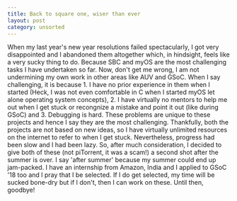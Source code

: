 ```yaml
---
title: Back to square one, wiser than ever
layout: post
category: unsorted
---
```


When my last year's new year resolutions failed spectacularly, I got very disappointed and I abandoned them altogether which, in hindsight, feels like a very sucky thing to do. Because SBC and myOS are the most challenging tasks I have undertaken so far. Now, don't get me wrong, I am not undermining my own work in other areas like AUV and GSoC. When I say challenging, it is because 1. I have no prior experience in them when I started (Heck, I was not even comfortable in C when I started myOS let alone operating system concepts), 2. I have virtually no mentors to help me out when I get stuck or recongnize a mistake and point it out (like during GSoC) and 3. Debugging is hard. These problems are unique to these projects and hence I say they are the most challenging. Thankfully, both the projects are not based on new ideas, so I have virtually unlimited resources on the internet to refer to when I get stuck. Nevertheless, progress had been slow and I had been lazy. So, after much consideration, I decided to give both of these (not piTorrent, it was a scam!) a second shot after the summer is over. I say 'after summer' because my summer could end up jam-packed. I have an internship from Amazon, India and I applied to GSoC '18 too and I pray that I be selected. If I do get selected, my time will be sucked bone-dry but if I don't, then I can work on these.  Until then, goodbye!